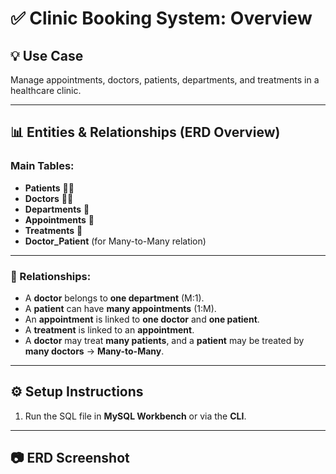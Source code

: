 # ✅ Clinic Booking System: Overview

## 💡 Use Case
Manage appointments, doctors, patients, departments, and treatments in a healthcare clinic.

---

## 📊 Entities & Relationships (ERD Overview)

### Main Tables:
- **Patients** 👩‍⚕️
- **Doctors** 👨‍⚕️
- **Departments** 🏥
- **Appointments** 📅
- **Treatments** 💊
- **Doctor_Patient** (for Many-to-Many relation)

---

### 🧱 Relationships:
- A **doctor** belongs to **one department** (M:1).
- A **patient** can have **many appointments** (1:M).
- An **appointment** is linked to **one doctor** and **one patient**.
- A **treatment** is linked to an **appointment**.
- A **doctor** may treat **many patients**, and a **patient** may be treated by **many doctors** → **Many-to-Many**.

---

## ⚙️ Setup Instructions
1. Run the SQL file in **MySQL Workbench** or via the **CLI**.

---

## 📷 ERD Screenshot
